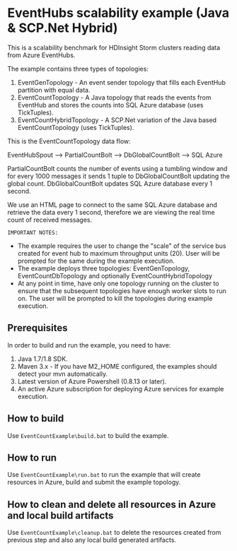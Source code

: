 # EventHubs scalability example (Java & SCP.Net Hybrid)
This is a scalability benchmark for HDInsight Storm clusters reading data from Azure EventHubs. 

The example contains three types of topologies:

1. EventGenTopology - An event sender topology that fills each EventHub partition with equal data.
2. EventCountTopology - A Java topology that reads the events from EventHub and stores the counts into SQL Azure database (uses TickTuples).
3. EventCountHybridTopology - A SCP.Net variation of the Java based EventCountTopology (uses TickTuples). 

This is the EventCountTopology data flow:

EventHubSpout --> PartialCountBolt --> DbGlobalCountBolt --> SQL Azure

PartialCountBolt counts the number of events using a tumbling window and for every 1000 messages it sends 1 tuple to DbGlobalCountBolt updating the global count. DbGlobalCountBolt updates SQL Azure database every 1 second.

We use an HTML page to connect to the same SQL Azure database and retrieve the data every 1 second, therefore we are viewing the real time count of received messages.

```IMPORTANT NOTES:```
* The example requires the user to change the "scale" of the service bus created for event hub to maximum throughput units (20). User will be prompted for the same during the example execution.
* The example deploys three topologies: EventGenTopology, EventCountDbTopology and optionally EventCountHybridTopology
* At any point in time, have only one topology running on the cluster to ensure that the subsequent topologies have enough worker slots to run on. The user will be prompted to kill the topologies during example execution.

## Prerequisites
In order to build and run the example, you need to have:

1. Java 1.7/1.8 SDK.
2. Maven 3.x - If you have M2_HOME configured, the examples should detect your mvn automatically.
3. Latest version of Azure Powershell (0.8.13 or later).
4. An active Azure subscription for deploying Azure services for example execution.

## How to build
Use ```EventCountExample\build.bat``` to build the example.

## How to run
Use ```EventCountExample\run.bat``` to run the example that will create resources in Azure, build and submit the example topology.

## How to clean and delete all resources in Azure and local build artifacts ###
Use ```EventCountExample\cleanup.bat``` to delete the resources created from previous step and also any local build generated artifacts.
